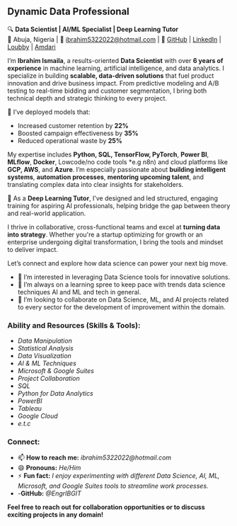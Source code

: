 ## Dynamic Data Professional
🔍 **Data Scientist | AI/ML Specialist | Deep Learning Tutor**  
📍 Abuja, Nigeria | 📧 ibrahim5322022@hotmail.com | 🔗 [GitHub](https://github.com/ENGRIBGIT) | [LinkedIn](https://www.linkedin.com/in/ibrahim-ismaila) | [Loubby]([https://github.com/ENGRIBGIT](https://app.loubby.ai/people/profile/670e1f2bd730aa0f62c8c97a)) | [Amdari](https://www.linkedin.com/in/ibrahim-ismaila](https://www.amdari.io/profile/Ibrahim-Ismaila-417))

I’m **Ibrahim Ismaila**, a results-oriented **Data Scientist** with over **6 years of experience** in machine learning, artificial intelligence, and data analytics. I specialize in building **scalable, data-driven solutions** that fuel product innovation and drive business impact. From predictive modeling and A/B testing to real-time bidding and customer segmentation, I bring both technical depth and strategic thinking to every project.

🚀 I’ve deployed models that:
- Increased customer retention by **22%**
- Boosted campaign effectiveness by **35%**
- Reduced operational waste by **25%**

My expertise includes **Python, SQL, TensorFlow, PyTorch**, **Power BI**, **MLflow**, **Docker**, Lowcode/no code tools *e.g n8n) and cloud platforms like **GCP, AWS**, and **Azure**. I’m especially passionate about **building intelligent systems**, **automation processes**, **mentoring upcoming talent**, and translating complex data into clear insights for stakeholders.

🧠 As a **Deep Learning Tutor**, I’ve designed and led structured, engaging training for aspiring AI professionals, helping bridge the gap between theory and real-world application.

I thrive in collaborative, cross-functional teams and excel at **turning data into strategy**. Whether you're a startup optimizing for growth or an enterprise undergoing digital transformation, I bring the tools and mindset to deliver impact.

Let’s connect and explore how data science can power your next big move.

- 👀 I’m interested in leveraging Data Science tools for innovative solutions.
- 🌱 I’m always on a learning spree to keep pace with trends data science techniques AI and ML and tech in general.
- 💞️ I’m looking to collaborate on Data Science, ML, and AI projects related to every sector for the development of improvement within the domain.

### Ability and Resources (Skills & Tools):
- _Data Manipulation_
- _Statistical Analysis_
- _Data Visualization_
- _AI & ML Techniques_
- _Microsoft & Google Suites_
- _Project Collaboration_
- _SQL_
- _Python for Data Analytics_
- _PowerBI_
- _Tableau_
- _Google Cloud_
- _e.t.c_

### Connect:
- 📫 **How to reach me:** _ibrahim5322022@hotmail.com_
- 😄 **Pronouns:** _He/Him_
- ⚡ **Fun fact:** _I enjoy experimenting with different Data Science, AI, ML, Microsoft, and Google Suites tools to streamline work processes._
- -__GitHub:__ _@EngrIBGIT_

**Feel free to reach out for collaboration opportunities or to discuss exciting projects in any domain!**

